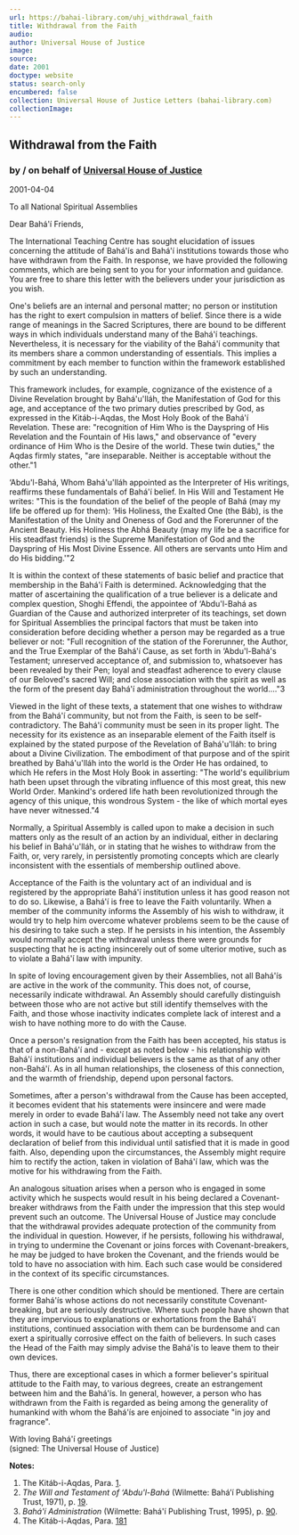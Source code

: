 ```yaml
---
url: https://bahai-library.com/uhj_withdrawal_faith
title: Withdrawal from the Faith
audio: 
author: Universal House of Justice
image: 
source: 
date: 2001
doctype: website
status: search-only
encumbered: false
collection: Universal House of Justice Letters (bahai-library.com)
collectionImage: 
---
```



## Withdrawal from the Faith

### by / on behalf of [Universal House of Justice](https://bahai-library.com/author/Universal+House+of+Justice)

2001-04-04


To all National Spiritual Assemblies  
  
Dear Bahá'í Friends,  
  
The International Teaching Centre has sought elucidation of issues concerning the attitude of Bahá'ís and Bahá'í institutions towards those who have withdrawn from the Faith. In response, we have provided the following comments, which are being sent to you for your information and guidance. You are free to share this letter with the believers under your jurisdiction as you wish.  
  
One's beliefs are an internal and personal matter; no person or institution has the right to exert compulsion in matters of belief. Since there is a wide range of meanings in the Sacred Scriptures, there are bound to be different ways in which individuals understand many of the Bahá'í teachings. Nevertheless, it is necessary for the viability of the Bahá'í community that its members share a common understanding of essentials. This implies a commitment by each member to function within the framework established by such an understanding.  
  
This framework includes, for example, cognizance of the existence of a Divine Revelation brought by Bahá'u'lláh, the Manifestation of God for this age, and acceptance of the two primary duties prescribed by God, as expressed in the Kitáb-i-Aqdas, the Most Holy Book of the Bahá'í Revelation. These are: "recognition of Him Who is the Dayspring of His Revelation and the Fountain of His laws," and observance of "every ordinance of Him Who is the Desire of the world. These twin duties," the Aqdas firmly states, "are inseparable. Neither is acceptable without the other."1  
  
‘Abdu'l-Bahá, Whom Bahá'u'lláh appointed as the Interpreter of His writings, reaffirms these fundamentals of Bahá'í belief. In His Will and Testament He writes: "This is the foundation of the belief of the people of Bahá (may my life be offered up for them): ‘His Holiness, the Exalted One (the Báb), is the Manifestation of the Unity and Oneness of God and the Forerunner of the Ancient Beauty. His Holiness the Abhá Beauty (may my life be a sacrifice for His steadfast friends) is the Supreme Manifestation of God and the Dayspring of His Most Divine Essence. All others are servants unto Him and do His bidding.'"2  
  
It is within the context of these statements of basic belief and practice that membership in the Bahá'í Faith is determined. Acknowledging that the matter of ascertaining the qualification of a true believer is a delicate and complex question, Shoghi Effendi, the appointee of ‘Abdu'l-Bahá as Guardian of the Cause and authorized interpreter of its teachings, set down for Spiritual Assemblies the principal factors that must be taken into consideration before deciding whether a person may be regarded as a true believer or not: "Full recognition of the station of the Forerunner, the Author, and the True Exemplar of the Bahá'í Cause, as set forth in ‘Abdu'l-Bahá's Testament; unreserved acceptance of, and submission to, whatsoever has been revealed by their Pen; loyal and steadfast adherence to every clause of our Beloved's sacred Will; and close association with the spirit as well as the form of the present day Bahá'í administration throughout the world...."3  
  
Viewed in the light of these texts, a statement that one wishes to withdraw from the Bahá'í community, but not from the Faith, is seen to be self-contradictory. The Bahá'í community must be seen in its proper light. The necessity for its existence as an inseparable element of the Faith itself is explained by the stated purpose of the Revelation of Bahá'u'lláh: to bring about a Divine Civilization. The embodiment of that purpose and of the spirit breathed by Bahá'u'lláh into the world is the Order He has ordained, to which He refers in the Most Holy Book in asserting: "The world's equilibrium hath been upset through the vibrating influence of this most great, this new World Order. Mankind's ordered life hath been revolutionized through the agency of this unique, this wondrous System - the like of which mortal eyes have never witnessed."4  
  
Normally, a Spiritual Assembly is called upon to make a decision in such matters only as the result of an action by an individual, either in declaring his belief in Bahá'u'lláh, or in stating that he wishes to withdraw from the Faith, or, very rarely, in persistently promoting concepts which are clearly inconsistent with the essentials of membership outlined above.  
  
Acceptance of the Faith is the voluntary act of an individual and is registered by the appropriate Bahá'í institution unless it has good reason not to do so. Likewise, a Bahá'í is free to leave the Faith voluntarily. When a member of the community informs the Assembly of his wish to withdraw, it would try to help him overcome whatever problems seem to be the cause of his desiring to take such a step. If he persists in his intention, the Assembly would normally accept the withdrawal unless there were grounds for suspecting that he is acting insincerely out of some ulterior motive, such as to violate a Bahá'í law with impunity.  
  
In spite of loving encouragement given by their Assemblies, not all Bahá'ís are active in the work of the community. This does not, of course, necessarily indicate withdrawal. An Assembly should carefully distinguish between those who are not active but still identify themselves with the Faith, and those whose inactivity indicates complete lack of interest and a wish to have nothing more to do with the Cause.  
  
Once a person's resignation from the Faith has been accepted, his status is that of a non-Bahá'í and - except as noted below - his relationship with Bahá'í institutions and individual believers is the same as that of any other non-Bahá'í. As in all human relationships, the closeness of this connection, and the warmth of friendship, depend upon personal factors.  
  
Sometimes, after a person's withdrawal from the Cause has been accepted, it becomes evident that his statements were insincere and were made merely in order to evade Bahá'í law. The Assembly need not take any overt action in such a case, but would note the matter in its records. In other words, it would have to be cautious about accepting a subsequent declaration of belief from this individual until satisfied that it is made in good faith. Also, depending upon the circumstances, the Assembly might require him to rectify the action, taken in violation of Bahá'í law, which was the motive for his withdrawing from the Faith.  
  
An analogous situation arises when a person who is engaged in some activity which he suspects would result in his being declared a Covenant-breaker withdraws from the Faith under the impression that this step would prevent such an outcome. The Universal House of Justice may conclude that the withdrawal provides adequate protection of the community from the individual in question. However, if he persists, following his withdrawal, in trying to undermine the Covenant or joins forces with Covenant-breakers, he may be judged to have broken the Covenant, and the friends would be told to have no association with him. Each such case would be considered in the context of its specific circumstances.  
  
There is one other condition which should be mentioned. There are certain former Bahá'ís whose actions do not necessarily constitute Covenant-breaking, but are seriously destructive. Where such people have shown that they are impervious to explanations or exhortations from the Bahá'í institutions, continued association with them can be burdensome and can exert a spiritually corrosive effect on the faith of believers. In such cases the Head of the Faith may simply advise the Bahá'ís to leave them to their own devices.  
  
Thus, there are exceptional cases in which a former believer's spiritual attitude to the Faith may, to various degrees, create an estrangement between him and the Bahá'ís. In general, however, a person who has withdrawn from the Faith is regarded as being among the generality of humankind with whom the Bahá'ís are enjoined to associate "in joy and fragrance".  
  
With loving Bahá'í greetings  
(signed: The Universal House of Justice)  
  
**Notes:**  
1. The Kitáb-i-Aqdas, Para. [1](http://bahai-library.com/writings/bahaullah/aqdas/aqdas.html#K1).  
2. _The Will and Testament of ‘Abdu'l-Bahá_ (Wilmette: Bahá’í Publishing Trust, 1971), p. [19](http://bahai-library.com/writings/abdulbaha/wt/wtall.html#19).  
3. _Bahá'í Administration_ (Wilmette: Bahá'í Publishing Trust, 1995), p. [90](http://bahai-library.com/writings/shoghieffendi/ba/ba-all.html#90).  
4. The Kitáb-i-Aqdas, Para. [181](http://bahai-library.com/writings/bahaullah/aqdas/aqdas.html#K181)